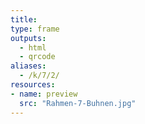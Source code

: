 ```yaml
---
title:
type: frame
outputs:
  - html
  - qrcode
aliases:
  - /k/7/2/
resources:
- name: preview
  src: "Rahmen-7-Buhnen.jpg"  
---
```

